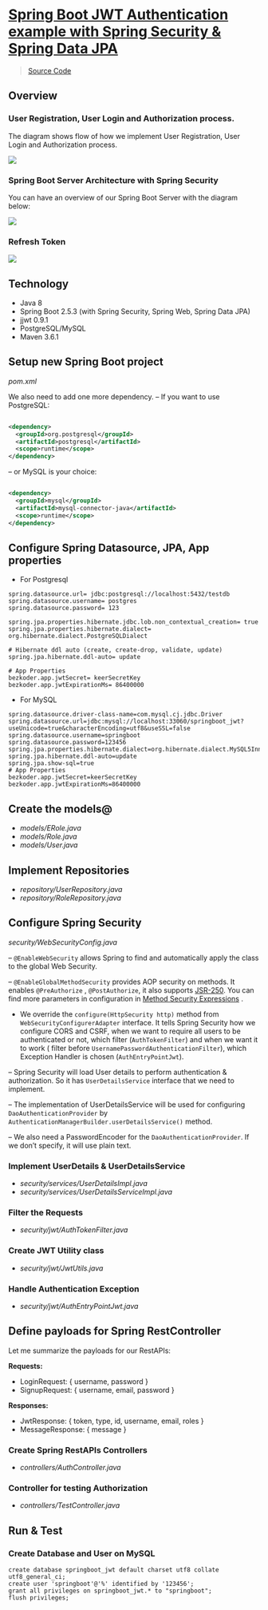 # [Spring Boot JWT Authentication example with Spring Security & Spring Data JPA](https://www.bezkoder.com/spring-boot-jwt-authentication)

> [Source Code](https://github.com/bezkoder/spring-boot-spring-security-jwt-authentication)

## Overview

### User Registration, User Login and Authorization process.

The diagram shows flow of how we implement User Registration, User Login and Authorization process.

![](imgs/img.png)

### Spring Boot Server Architecture with Spring Security

You can have an overview of our Spring Boot Server with the diagram below:

![](imgs/img_1.png)

### Refresh Token

![](imgs/img_2.png)

## Technology

- Java 8
- Spring Boot 2.5.3 (with Spring Security, Spring Web, Spring Data JPA)
- jjwt 0.9.1
- PostgreSQL/MySQL
- Maven 3.6.1

## Setup new Spring Boot project

_pom.xml_

We also need to add one more dependency. – If you want to use PostgreSQL:

```xml

<dependency>
  <groupId>org.postgresql</groupId>
  <artifactId>postgresql</artifactId>
  <scope>runtime</scope>
</dependency>
```

– or MySQL is your choice:

```xml

<dependency>
  <groupId>mysql</groupId>
  <artifactId>mysql-connector-java</artifactId>
  <scope>runtime</scope>
</dependency>
```

## Configure Spring Datasource, JPA, App properties

- For Postgresql

```
spring.datasource.url= jdbc:postgresql://localhost:5432/testdb
spring.datasource.username= postgres
spring.datasource.password= 123

spring.jpa.properties.hibernate.jdbc.lob.non_contextual_creation= true
spring.jpa.properties.hibernate.dialect= org.hibernate.dialect.PostgreSQLDialect

# Hibernate ddl auto (create, create-drop, validate, update)
spring.jpa.hibernate.ddl-auto= update

# App Properties
bezkoder.app.jwtSecret= keerSecretKey
bezkoder.app.jwtExpirationMs= 86400000
```

- For MySQL

```
spring.datasource.driver-class-name=com.mysql.cj.jdbc.Driver
spring.datasource.url=jdbc:mysql://localhost:33060/springboot_jwt?useUnicode=true&characterEncoding=utf8&useSSL=false
spring.datasource.username=springboot
spring.datasource.password=123456
spring.jpa.properties.hibernate.dialect=org.hibernate.dialect.MySQL5InnoDBDialect
spring.jpa.hibernate.ddl-auto=update
spring.jpa.show-sql=true
# App Properties
bezkoder.app.jwtSecret=keerSecretKey
bezkoder.app.jwtExpirationMs=86400000
```

## Create the models@

- _models/ERole.java_
- _models/Role.java_
- _models/User.java_

## Implement Repositories

- _repository/UserRepository.java_
- _repository/RoleRepository.java_

## Configure Spring Security

_security/WebSecurityConfig.java_

– `@EnableWebSecurity` allows Spring to find and automatically apply the class to the global Web
Security.

– `@EnableGlobalMethodSecurity` provides AOP security on methods. It enables `@PreAuthorize`
, `@PostAuthorize`, it also supports [JSR-250](https://en.wikipedia.org/wiki/JSR_250). You can find
more parameters in configuration in
[Method Security Expressions](https://docs.spring.io/spring-security/site/docs/current/reference/htmlsingle/#method-security-expressions)
.

- We override the `configure(HttpSecurity http)` method from `WebSecurityConfigurerAdapter`
  interface. It tells Spring Security how we configure CORS and CSRF, when we want to require all
  users to be authenticated or not, which filter (`AuthTokenFilter`) and when we want it to work (
  filter before
  `UsernamePasswordAuthenticationFilter`), which Exception Handler is chosen (`AuthEntryPointJwt`).

– Spring Security will load User details to perform authentication & authorization. So it has
`UserDetailsService` interface that we need to implement.

– The implementation of UserDetailsService will be used for configuring `DaoAuthenticationProvider`
by
`AuthenticationManagerBuilder.userDetailsService()` method.

– We also need a PasswordEncoder for the `DaoAuthenticationProvider`. If we don’t specify, it will
use plain text.

### Implement UserDetails & UserDetailsService

- _security/services/UserDetailsImpl.java_
- _security/services/UserDetailsServiceImpl.java_

### Filter the Requests

- _security/jwt/AuthTokenFilter.java_

### Create JWT Utility class

- _security/jwt/JwtUtils.java_

### Handle Authentication Exception

- _security/jwt/AuthEntryPointJwt.java_

## Define payloads for Spring RestController

Let me summarize the payloads for our RestAPIs:

**Requests:**

- LoginRequest: { username, password }
- SignupRequest: { username, email, password }

**Responses:**

- JwtResponse: { token, type, id, username, email, roles }
- MessageResponse: { message }

### Create Spring RestAPIs Controllers

- _controllers/AuthController.java_
### Controller for testing Authorization
- _controllers/TestController.java_

## Run & Test
### Create Database and User on MySQL
```mysql-sql
create database springboot_jwt default charset utf8 collate utf8_general_ci;
create user 'springboot'@'%' identified by '123456';
grant all privileges on springboot_jwt.* to "springboot";
flush privileges;
```